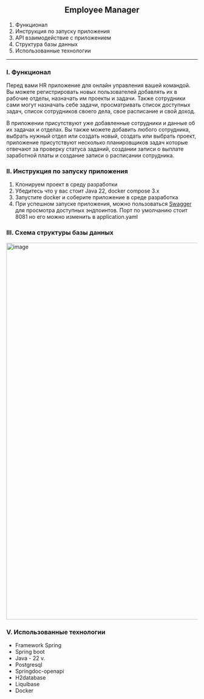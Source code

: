 <h2 align="center">Employee Manager</h2>

1. Функционал <br/>
2. Инструкция по запуску приложения<br/>
3. API взаимодействие с приложением<br/>
4. Структура базы данных
5. Использованные технологии
 
____
### I. Функционал
Перед вами HR приложение для онлайн управления вашей командой. Вы можете регистрировать новых пользователей добавлять их в рабочие отделы, назначать им проекты и задачи. 
Также сотрудники сами могут назначать себе задачи, просматривать список доступных задач, список сотрудников своего дела, свое расписание и свой доход. 

В приложении присутствуют уже добавленные сотрудники и данные об их задачах и отделах. Вы также можете добавить любого сотрудника, выбрать нужный отдел или создать новый,
создать или выбрать проект, приложение присутствуют несколько планировщиков задач которые отвечают за проверку статуса заданий, создании записи о выплате заработной платы и
создание записи о расписании сотрудника. 

###  II. Инструкция по запуску приложения
1. Клонируем проект в среду разработки
2. Убедитесь что у вас стоит Java 22, docker compose 3.x
3. Запустите docker и соберите приложение в среде разработка 
4. При успешном запуске приложения, можно пользоваться [Swagger](http://localhost:8081/swagger-ui/index.html#) для просмотра доступных эндпоинтов.
Порт по умолчанию стоит 8081 но его можно изменить в application.yaml

### III. Схема структуры базы данных
<img width="989" alt="image" src="https://github.com/user-attachments/assets/0a2717af-726e-4199-a03a-70b98ccff422">

### V. Использованные технологии 

* Framework Spring 
* Spring boot 
* Java - 22 v.
* Postgresql
* Springdoc-openapi
* H2database
* Liquibase 
* Docker 

